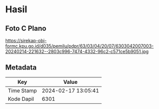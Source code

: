 # Hasil

## Foto C Plano

https://sirekap-obj-formc.kpu.go.id/d035/pemilu/pdpr/63/03/04/20/07/6303042007003-20240214-221632--2803c996-7474-4332-96c2-c571ce5b9051.jpg


## Metadata

| Key        | Value               |
| ---------- | ------------------- |
| Time Stamp | 2024-02-17 13:05:41 |
| Kode Dapil | 6301                |



